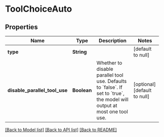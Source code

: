 # ToolChoiceAuto
## Properties

| Name | Type | Description | Notes |
|------------ | ------------- | ------------- | -------------|
| **type** | **String** |  | [default to null] |
| **disable\_parallel\_tool\_use** | **Boolean** | Whether to disable parallel tool use.  Defaults to &#x60;false&#x60;. If set to &#x60;true&#x60;, the model will output at most one tool use. | [optional] [default to null] |

[[Back to Model list]](../README.md#documentation-for-models) [[Back to API list]](../README.md#documentation-for-api-endpoints) [[Back to README]](../README.md)

